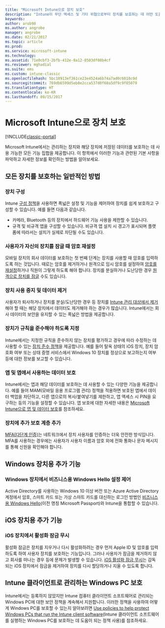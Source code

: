 ```yaml
---
title: "Microsoft Intune으로 장치 보호"
description: "Intune이 무단 액세스 및 기타 위협으로부터 장치를 보호하는 데 어떤 도움을 줄 수 있는지 알아봅니다."
keywords: 
author: arob98
ms.author: angrobe
manager: angrobe
ms.date: 02/21/2017
ms.topic: article
ms.prod: 
ms.service: microsoft-intune
ms.technology: 
ms.assetid: 71e0cbf3-2bfb-412e-8a12-8503df08b4cf
ms.reviewer: mghadial
ms.suite: ems
ms.custom: intune-classic
ms.openlocfilehash: 5bc18913ef361ce23e4524a6b74a7ad0c6018c9d
ms.sourcegitcommit: 769db6599d5eb0e2cca537d0f60a5df9c9f05079
ms.translationtype: HT
ms.contentlocale: ko-KR
ms.lasthandoff: 09/15/2017
---
```

# <a name="protect-devices-with-microsoft-intune"></a>Microsoft Intune으로 장치 보호

[!INCLUDE[classic-portal](../includes/classic-portal.md)]

Microsoft Intune에서는 관리하는 장치와 해당 장치에 저장된 데이터를 보호하는 데 사용 가능한 모든 기능 집합을 제공합니다. 이 항목에서 이러한 기능과 관련된 기본 사항을 파악하고 자세한 정보를 확인하는 방법을 알아보세요.

## <a name="general-ways-to-protect-all-devices"></a>모든 장치를 보호하는 일반적인 방법

### <a name="device-configuration"></a>장치 구성
Intune [구성 정책](manage-settings-and-features-on-your-devices-with-microsoft-intune-policies.md)을 사용하면 폭넓은 설정 및 기능을 제어하여 장치를 쉽게 보호하고 구성할 수 있습니다. 예를 들면 다음과 같습니다.
- 카메라, Bluetooth 등의 장치에서 하드웨어 기능 사용을 제한할 수 있습니다.
- 규격 및 비규격 앱을 구성할 수 있습니다. 비규격 앱 설치 시 경고가 표시되며 플랫폼에 따라서는 설치가 실제로 차단될 수도 있습니다.

### <a name="reset-passcodes-when-users-are-locked-out-of-their-devices"></a>사용자가 자신의 장치를 잠글 때 암호 재설정
모바일 장치의 회사 데이터를 보호하는 첫 번째 단계는 장치를 사용할 때 암호를 입력하도록 하는 것입니다. 때로는 암호를 제거하거나 원격으로 임시 암호를 설정하여 [암호를 재설정](use-remote-lock-and-passcode-reset-in-microsoft-intune.md)하거나 직원이 그렇게 하도록 해야 합니다. 장치를 분실하거나 도난당한 경우 [원격으로 장치를 잠글](use-remote-lock-and-passcode-reset-in-microsoft-intune.md) 수도 있습니다.

### <a name="retire-devices-and-remove-data"></a>장치 사용 중지 및 데이터 제거
사용자가 퇴사하거나 장치를 분실/도난당한 경우 등 장치를 [Intune 관리 대상에서 제거](retire-devices-from-microsoft-intune-management.md)해야 할 때는 해당 장치에서 데이터도 제거해야 하는 경우가 많습니다. Intune에서는 회사 데이터의 보안을 유지할 수 있는 폭넓은 방법을 제공합니다.

### <a name="require-devices-to-be-compliant"></a>장치가 규칙을 준수해야 하도록 지정
Intune에서는 지정한 규칙을 준수하지 않는 장치를 평가하고 경우에 따라 수정하는 데 사용할 수 있는 [장치 준수 정책](introduction-to-device-compliance-policies-in-microsoft-intune.md)을 제공합니다. 예를 들어 탈옥 상태의 iOS 장치, 장치 암호화 여부 또는 상태 증명 서비스에서 Windows 10 장치를 정상으로 보고하는지 여부 등에 대한 정보를 보고할 수 있습니다.

### <a name="protect-apps-and-the-data-they-use"></a>앱 및 앱에서 사용하는 데이터 보호
Intune에서는 앱과 해당 데이터를 보호하는 데 사용할 수 있는 다양한 기능을 제공합니다. 예를 들어 MAM(모바일 응용 프로그램 관리) 정책을 적용하면 보호된 앱에서 데이터 백업을 차단하고, 다른 앱으로의 복사/붙여넣기를 제한하고, 앱 액세스 시 PIN을 요구하는 등의 기능을 설정할 수 있습니다. 앱 보호에 대한 자세한 내용은 [Microsoft Intune으로 앱 및 데이터 보호](protect-apps-and-data-with-microsoft-intune.md)를 참조하세요.

### <a name="add-an-additional-layer-of-protection-to-devices"></a>장치에 추가 보호 계층 추가
[MFA(다단계 인증)](multi-factor-authentication-azure-active-directory.md)는 네트워크에서 장치 사용자를 인증하는 더욱 안전한 방식입니다.  MFA를 사용하는 경우에는 사용자가 사용자 이름과 암호 외에 전화 통화나 문자 메시지를 통해 신원을 확인해야 합니다.

## <a name="further-capabilities-for-windows-devices"></a>Windows 장치용 추가 기능

### <a name="control-windows-hello-for-business-settings-on-windows-devices"></a>Windows 장치에서 비즈니스용 Windows Hello 설정 제어
Active Directory를 사용하는 Windows 10 이상 버전 또는 Azure Active Directory 계정에서 암호, 스마트 카드 또는 가상 스마트 카드를 대신하는 로그인 방법인 [비즈니스용 Windows Hello](control-microsoft-passport-settings-on-devices-with-microsoft-intune.md)(이전 명칭 Microsoft Passport)와 Intune을 통합할 수 있습니다.

## <a name="further-capabilities-for-ios-devices"></a>iOS 장치용 추가 기능

### <a name="bypass-activation-lock-on-ios-devices"></a>iOS 장치에서 활성화 잠금 무시
활성화 잠금은 장치를 지우거나 다시 활성화하려는 경우 먼저 Apple ID 및 암호를 입력하도록 하여 사용자 장치를 보호하는 기능입니다. 그러나 사용자가 잠금을 제거하지 않고 회사를 떠나는 경우 등에 문제가 발생할 수 있습니다. [iOS 활성화 잠금 무시](help-protect-ios-devices-with-activation-lock-bypass-for-microsoft-intune.md)는 감독 되는 iOS 장치에서 잠금을 제거하여 장치를 다시 할당하거나 지울 수 있도록 합니다.



## <a name="protect-windows-pcs-managed-with-the-intune-client"></a>Intune 클라이언트로 관리하는 Windows PC 보호
Intune에서는 등록하지 않았지만 Intune 컴퓨터 클라이언트 소프트웨어로 관리되는 Windows PC에 대한 보안 정책을 계속해서 지원합니다. 이러한 정책을 사용하여 어떻게 Windows PC를 보호할 수 있는지 알아보려면 [Use policies to help protect Windows PCs that run the Intune client software](policies-to-protect-windows-pcs-in-microsoft-intune.md)(Intune 클라이언트 소프트웨어를 실행하는 Windows PC를 보호하는 데 도움이 되는 정책 사용)를 참조하세요.
